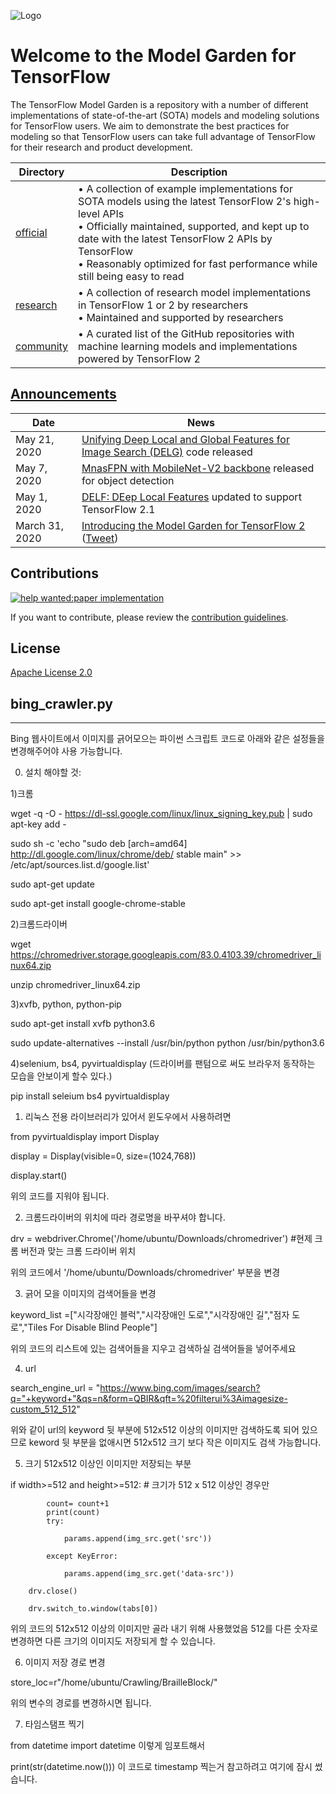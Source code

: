 ![Logo](https://storage.googleapis.com/model_garden_artifacts/TF_Model_Garden.png)

# Welcome to the Model Garden for TensorFlow

The TensorFlow Model Garden is a repository with a number of different implementations of state-of-the-art (SOTA) models and modeling solutions for TensorFlow users. We aim to demonstrate the best practices for modeling so that TensorFlow users can take full advantage of TensorFlow for their research and product development.

| Directory | Description |
|-----------|-------------|
| [official](official) | • A collection of example implementations for SOTA models using the latest TensorFlow 2's high-level APIs<br />• Officially maintained, supported, and kept up to date with the latest TensorFlow 2 APIs by TensorFlow<br />• Reasonably optimized for fast performance while still being easy to read |
| [research](research) | • A collection of research model implementations in TensorFlow 1 or 2 by researchers<br />• Maintained and supported by researchers |
| [community](community) | • A curated list of the GitHub repositories with machine learning models and implementations powered by TensorFlow 2 |

## [Announcements](../../wiki/Announcements)

| Date | News |
|------|------|
| May 21, 2020 | [Unifying Deep Local and Global Features for Image Search (DELG)](https://github.com/tensorflow/models/tree/master/research/delf#delg) code released
| May 7, 2020 | [MnasFPN with MobileNet-V2 backbone](https://github.com/tensorflow/models/blob/master/research/object_detection/g3doc/detection_model_zoo.md#mobile-models) released for object detection
| May 1, 2020 | [DELF: DEep Local Features](https://github.com/tensorflow/models/tree/master/research/delf) updated to support TensorFlow 2.1
| March 31, 2020 | [Introducing the Model Garden for TensorFlow 2](https://blog.tensorflow.org/2020/03/introducing-model-garden-for-tensorflow-2.html) ([Tweet](https://twitter.com/TensorFlow/status/1245029834633297921)) |

## Contributions

[![help wanted:paper implementation](https://img.shields.io/github/issues/tensorflow/models/help%20wanted%3Apaper%20implementation)](https://github.com/tensorflow/models/labels/help%20wanted%3Apaper%20implementation)

If you want to contribute, please review the [contribution guidelines](../../wiki/How-to-contribute).

## License

[Apache License 2.0](LICENSE)

## bing_crawler.py
-----------------------------
Bing 웹사이트에서 이미지를 긁어모으는 파이썬 스크립트 코드로
아래와 같은 설정들을 변경해주어야 사용 가능합니다.

0. 설치 해야할 것: 

1)크롬

wget -q -O - https://dl-ssl.google.com/linux/linux_signing_key.pub | sudo apt-key add -

sudo sh -c 'echo "sudo deb [arch=amd64] http://dl.google.com/linux/chrome/deb/ stable main" >> /etc/apt/sources.list.d/google.list'

sudo apt-get update

sudo apt-get install google-chrome-stable


2)크롬드라이버

wget https://chromedriver.storage.googleapis.com/83.0.4103.39/chromedriver_linux64.zip

unzip chromedriver_linux64.zip


3)xvfb, python, python-pip

sudo apt-get install xvfb python3.6

sudo update-alternatives --install /usr/bin/python python /usr/bin/python3.6


4)selenium, bs4, pyvirtualdisplay (드라이버를 팬텀으로 써도 브라우저 동작하는 모습을 안보이게 할수 있다.)

pip install seleium bs4 pyvirtualdisplay

1. 리눅스 전용 라이브러리가 있어서 윈도우에서 사용하려면 

from pyvirtualdisplay import Display

display = Display(visible=0, size=(1024,768))

display.start()

위의 코드를 지워야 됩니다.

2. 크롬드라이버의 위치에 따라 경로명을 바꾸셔야 합니다.

drv = webdriver.Chrome('/home/ubuntu/Downloads/chromedriver') #현제 크롬 버전과 맞는 크롬 드라이버 위치

위의 코드에서 '/home/ubuntu/Downloads/chromedriver' 부분을 변경 

3. 긁어 모을 이미지의 검색어들을 변경

keyword_list =["시각장애인 블럭","시각장애인 도로","시각장애인 길","점자 도로","Tiles For Disable Blind People"]

위의 코드의 리스트에 있는 검색어들을 지우고 검색하실 검색어들을 넣어주세요

4. url 

search_engine_url = "https://www.bing.com/images/search?q="+keyword+"&qs=n&form=QBIR&qft=%20filterui%3Aimagesize-custom_512_512"

위와 같이 url의 keyword 뒷 부분에 512x512 이상의 이미지만 검색하도록 되어 있으므로 keword 뒷 부분을 없애시면 512x512 크기 보다 작은 이미지도 검색 가능합니다.

5. 크기 512x512 이상인 이미지만 저장되는 부분

 if width>=512 and height>=512: # 크기가 512 x 512 이상인 경우만

            count= count+1
            print(count)
            try:

                params.append(img_src.get('src'))

            except KeyError:

                params.append(img_src.get('data-src'))

        drv.close()

        drv.switch_to.window(tabs[0])
        
위의 코드의 512x512 이상의 이미지만 골라 내기 위해 사용했었음 512를 다른 숫자로 변경하면 다른 크기의 이미지도 저장되게 할 수 있습니다.

6. 이미지 저장 경로 변경

store_loc=r"/home/ubuntu/Crawling/BrailleBlock/"

위의 변수의 경로를 변경하시면 됩니다. 

7. 타임스탬프 찍기

from datetime import datetime 이렇게 임포트해서 

print(str(datetime.now())) 이 코드로 timestamp 찍는거 참고하려고 여기에 잠시 썼습니다.

